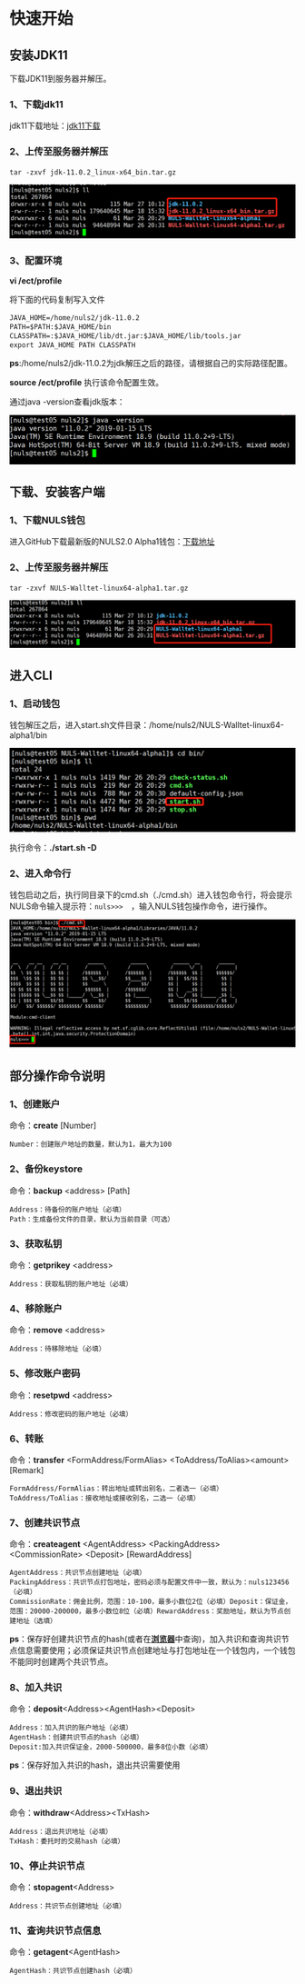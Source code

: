 # 快速开始

## 安装JDK11

下载JDK11到服务器并解压。

### 1、下载jdk11

jdk11下载地址：[jdk11下载](https://www.oracle.com/technetwork/java/javase/downloads/jdk11-downloads-5066655.html)

### 2、上传至服务器并解压

```
tar -zxvf jdk-11.0.2_linux-x64_bin.tar.gz
```

![20190327142342](./quickStart/20190327142342.png)

### 3、配置环境

**vi /ect/profile**

将下面的代码复制写入文件

```
JAVA_HOME=/home/nuls2/jdk-11.0.2
PATH=$PATH:$JAVA_HOME/bin
CLASSPATH=:$JAVA_HOME/lib/dt.jar:$JAVA_HOME/lib/tools.jar
export JAVA_HOME PATH CLASSPATH	
```

**ps**:/home/nuls2/jdk-11.0.2为jdk解压之后的路径，请根据自己的实际路径配置。

**source /ect/profile** 执行该命令配置生效。

通过java -version查看jdk版本：

![20190327143435](./quickStart/20190327143435.png)

## 下载、安装客户端

### 1、下载NULS钱包

进入GitHub下载最新版的NULS2.0 Alpha1钱包：[下载地址](https://github.com/nuls-io/nuls_2.0/releases)

### 2、上传至服务器并解压

```
tar -zxvf NULS-Walltet-linux64-alpha1.tar.gz
```

![20190327144549](./quickStart/20190327144549.png)

## 进入CLI

### 1、启动钱包

钱包解压之后，进入start.sh文件目录：/home/nuls2/NULS-Walltet-linux64-alpha1/bin

![20190327150757](./quickStart/20190327150757.png)

执行命令：**./start.sh -D** 

### 2、进入命令行

钱包启动之后，执行同目录下的cmd.sh（./cmd.sh）进入钱包命令行，将会提示NULS命令输入提示符：`nuls>>>  `，输入NULS钱包操作命令，进行操作。

![20190327223858](./quickStart/20190327223858.png)

## 部分操作命令说明

### 1、创建账户

命令：**create** [Number]

```
Number：创建账户地址的数量，默认为1，最大为100
```


### 2、备份keystore

命令：**backup** &lt;address&gt;  [Path]
  
```
Address：待备份的账户地址（必填）
Path：生成备份文件的目录，默认为当前目录（可选）
```

### 3、获取私钥

命令：**getprikey** &lt;address&gt;

```
Address：获取私钥的账户地址（必填）
```

### 4、移除账户

命令：**remove** &lt;address&gt;

```
Address：待移除地址（必填）
```

### 5、修改账户密码

命令：**resetpwd** &lt;address&gt;

```
Address：修改密码的账户地址（必填）
```

### 6、转账

命令：**transfer** &lt;FormAddress/FormAlias&gt; &lt;ToAddress/ToAlias&gt;&lt;amount&gt; [Remark]

```
FormAddress/FormAlias：转出地址或转出别名，二者选一（必填）
ToAddress/ToAlias：接收地址或接收别名，二选一（必填）
```

### 7、创建共识节点

命令：**createagent** &lt;AgentAddress&gt; &lt;PackingAddress&gt; &lt;CommissionRate&gt; &lt;Deposit&gt; [RewardAddress]

```
AgentAddress：共识节点创建地址（必填）
PackingAddress：共识节点打包地址，密码必须与配置文件中一致，默认为：nuls123456（必填）
CommissionRate：佣金比例，范围：10-100，最多小数位2位（必填）Deposit：保证金，范围：20000-200000，最多小数位8位（必填）RewardAddress：奖励地址，默认为节点创建地址（选填）
```

**ps**：保存好创建共识节点的hash(或者在[**浏览器**](http://alpha.nulscan.io)中查询)，加入共识和查询共识节点信息需要使用；必须保证共识节点创建地址与打包地址在一个钱包内，一个钱包不能同时创建两个共识节点。

### 8、加入共识

命令：**deposit**&lt;Address&gt;&lt;AgentHash&gt;&lt;Deposit&gt;

```
Address：加入共识的账户地址（必填）
AgentHash：创建共识节点的hash（必填）
Deposit:加入共识保证金，2000-500000，最多8位小数（必填）
```

**ps**：保存好加入共识的hash，退出共识需要使用

### 9、退出共识

命令：**withdraw**&lt;Address&gt;&lt;TxHash&gt;

```
Address：退出共识地址（必填）
TxHash：委托时的交易hash（必填）
```

### 10、停止共识节点

命令：**stopagent**&lt;Address&gt;

```
Address：共识节点创建地址（必填）
```

### 11、查询共识节点信息

命令：**getagent**&lt;AgentHash&gt; 

```
AgentHash：共识节点创建hash（必填）
```








